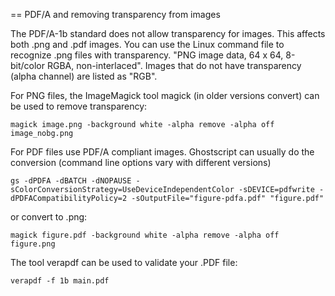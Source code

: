 == PDF/A and removing transparency from images

The PDF/A-1b standard does not allow transparency for images. This affects both .png and .pdf images. You can use the Linux command file to recognize .png files with transparency. "PNG image data, 64 x 64, 8-bit/color RGBA, non-interlaced". Images that do not have transparency (alpha channel) are listed as "RGB".

For PNG files, the ImageMagick tool magick (in older versions convert) can be used to remove transparency:

```
magick image.png -background white -alpha remove -alpha off image_nobg.png
```

For PDF files use PDF/A compliant images. Ghostscript can usually do the conversion (command line options vary with different versions)

```
gs -dPDFA -dBATCH -dNOPAUSE -sColorConversionStrategy=UseDeviceIndependentColor -sDEVICE=pdfwrite -dPDFACompatibilityPolicy=2 -sOutputFile="figure-pdfa.pdf" "figure.pdf"
```

or convert to .png:

```
magick figure.pdf -background white -alpha remove -alpha off figure.png
```
The tool verapdf can be used to validate your .PDF file:

```
verapdf -f 1b main.pdf
```
